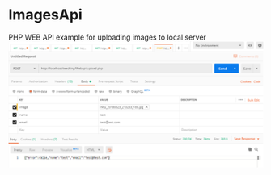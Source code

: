 # ImagesApi

PHP WEB API example for uploading images to local server
<img src="https://github.com/Reingi/images/blob/master/uploadimagepostman.png" width="850" title="dictionary form">
